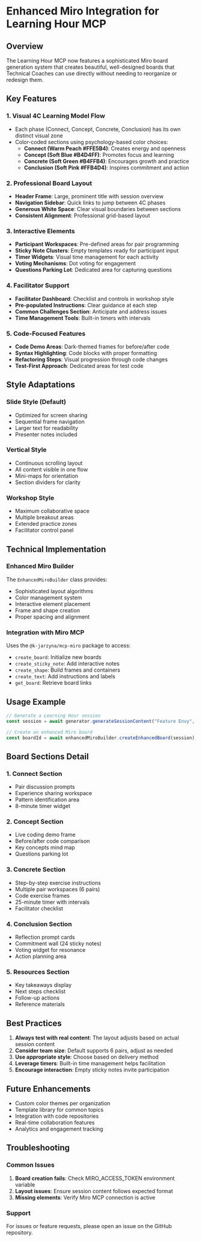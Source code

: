 # Enhanced Miro Integration for Learning Hour MCP

## Overview

The Learning Hour MCP now features a sophisticated Miro board generation system that creates beautiful, well-designed boards that Technical Coaches can use directly without needing to reorganize or redesign them.

## Key Features

### 1. Visual 4C Learning Model Flow
- Each phase (Connect, Concept, Concrete, Conclusion) has its own distinct visual zone
- Color-coded sections using psychology-based color choices:
  - **Connect (Warm Peach #FFE5B4)**: Creates energy and openness
  - **Concept (Soft Blue #B4D4FF)**: Promotes focus and learning
  - **Concrete (Soft Green #B4FFB4)**: Encourages growth and practice
  - **Conclusion (Soft Pink #FFB4D4)**: Inspires commitment and action

### 2. Professional Board Layout
- **Header Frame**: Large, prominent title with session overview
- **Navigation Sidebar**: Quick links to jump between 4C phases
- **Generous White Space**: Clear visual boundaries between sections
- **Consistent Alignment**: Professional grid-based layout

### 3. Interactive Elements
- **Participant Workspaces**: Pre-defined areas for pair programming
- **Sticky Note Clusters**: Empty templates ready for participant input
- **Timer Widgets**: Visual time management for each activity
- **Voting Mechanisms**: Dot voting for engagement
- **Questions Parking Lot**: Dedicated area for capturing questions

### 4. Facilitator Support
- **Facilitator Dashboard**: Checklist and controls in workshop style
- **Pre-populated Instructions**: Clear guidance at each step
- **Common Challenges Section**: Anticipate and address issues
- **Time Management Tools**: Built-in timers with intervals

### 5. Code-Focused Features
- **Code Demo Areas**: Dark-themed frames for before/after code
- **Syntax Highlighting**: Code blocks with proper formatting
- **Refactoring Steps**: Visual progression through code changes
- **Test-First Approach**: Dedicated areas for test code

## Style Adaptations

### Slide Style (Default)
- Optimized for screen sharing
- Sequential frame navigation
- Larger text for readability
- Presenter notes included

### Vertical Style
- Continuous scrolling layout
- All content visible in one flow
- Mini-maps for orientation
- Section dividers for clarity

### Workshop Style
- Maximum collaborative space
- Multiple breakout areas
- Extended practice zones
- Facilitator control panel

## Technical Implementation

### Enhanced Miro Builder
The `EnhancedMiroBuilder` class provides:
- Sophisticated layout algorithms
- Color management system
- Interactive element placement
- Frame and shape creation
- Proper spacing and alignment

### Integration with Miro MCP
Uses the `@k-jarzyna/mcp-miro` package to access:
- `create_board`: Initialize new boards
- `create_sticky_note`: Add interactive notes
- `create_shape`: Build frames and containers
- `create_text`: Add instructions and labels
- `get_board`: Retrieve board links

## Usage Example

```typescript
// Generate a Learning Hour session
const session = await generator.generateSessionContent("Feature Envy", "workshop");

// Create an enhanced Miro board
const boardId = await enhancedMiroBuilder.createEnhancedBoard(session);
```

## Board Sections Detail

### 1. Connect Section
- Pair discussion prompts
- Experience sharing workspace
- Pattern identification area
- 8-minute timer widget

### 2. Concept Section
- Live coding demo frame
- Before/after code comparison
- Key concepts mind map
- Questions parking lot

### 3. Concrete Section
- Step-by-step exercise instructions
- Multiple pair workspaces (6 pairs)
- Code exercise frames
- 25-minute timer with intervals
- Facilitator checklist

### 4. Conclusion Section
- Reflection prompt cards
- Commitment wall (24 sticky notes)
- Voting widget for resonance
- Action planning area

### 5. Resources Section
- Key takeaways display
- Next steps checklist
- Follow-up actions
- Reference materials

## Best Practices

1. **Always test with real content**: The layout adjusts based on actual session content
2. **Consider team size**: Default supports 6 pairs, adjust as needed
3. **Use appropriate style**: Choose based on delivery method
4. **Leverage timers**: Built-in time management helps facilitation
5. **Encourage interaction**: Empty sticky notes invite participation

## Future Enhancements

- Custom color themes per organization
- Template library for common topics
- Integration with code repositories
- Real-time collaboration features
- Analytics and engagement tracking

## Troubleshooting

### Common Issues
1. **Board creation fails**: Check MIRO_ACCESS_TOKEN environment variable
2. **Layout issues**: Ensure session content follows expected format
3. **Missing elements**: Verify Miro MCP connection is active

### Support
For issues or feature requests, please open an issue on the GitHub repository.